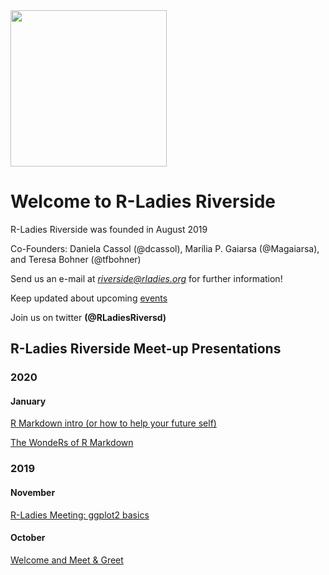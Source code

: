 <img src="https://github.com/rladies/rladies-riverside/blob/master/images/rLadiesLogo.png" width="250" class="center"/>

# Welcome to R-Ladies Riverside

R-Ladies Riverside was founded in August 2019
  
  Co-Founders: Daniela Cassol (@dcassol), Marília P. Gaiarsa (@Magaiarsa), and Teresa Bohner (@tfbohner)
  
  Send us an e-mail at *riverside@rladies.org* for further information!
  
  Keep updated about upcoming [events](https://www.meetup.com/rladies-riverside/)
  
  Join us on twitter **(@RLadiesRiversd)**
  

## R-Ladies Riverside Meet-up Presentations 

### 2020
#### January
[R Markdown intro (or how to help your future self)](https://github.com/rladies/rladies-riverside/blob/master/Presentations/2020_02_23/rLadiesPresentation.Rmd)

[The WondeRs of R Markdown](https://github.com/rladies/rladies-riverside/blob/master/Presentations/2020_02_23/rLadiesTutorial.Rmd)

### 2019
#### November
[R-Ladies Meeting: ggplot2 basics](https://github.com/rladies/rladies-riverside/blob/master/Presentations/2019_11_20/ggplot%20slides/r_ladies_ggplot_nov.Rmd)

#### October
[Welcome and Meet & Greet](https://github.com/rladies/rladies-riverside/blob/master/Presentations/20191001_firstMetting.pdf)



